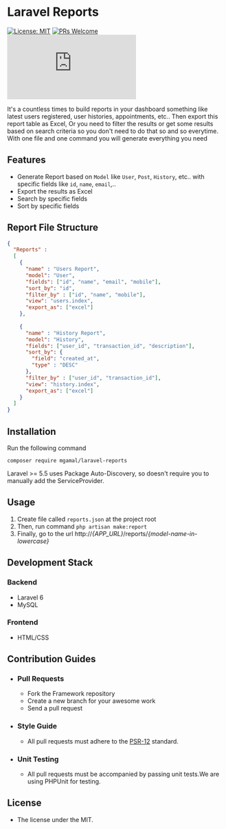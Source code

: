 # Laravel Reports

[![License: MIT](https://img.shields.io/badge/License-MIT-yellow.svg)](https://opensource.org/licenses/MIT)
[![PRs Welcome](https://img.shields.io/badge/PRs-welcome-brightgreen.svg?style=flat-square)](http://makeapullrequest.com)
[![Only 32 Kb](https://badge-size.herokuapp.com/Naereen/StrapDown.js/master/strapdown.min.js)](https://github.com/Naereen/StrapDown.js/blob/master/strapdown.min.js)

It's a countless times to build reports in your dashboard something like latest users registered, user histories, appointments, etc.. Then export this report table as Excel, Or you need to filter the results or get some results based on search criteria so you don't need to do that so and so everytime. With one file and one command you will generate everything you need

## Features

- Generate Report based on `Model` like `User`, `Post`, `History`, etc.. with specific fields like `id`, `name`, `email`,.. 
- Export the results as Excel
- Search by specific fields
- Sort by specific fields

## Report File Structure
```json
{
  "Reports" : 
  [
    {
      "name" : "Users Report",
      "model": "User",
      "fields": ["id", "name", "email", "mobile"],
      "sort_by": "id",
      "filter_by" : ["id", "name", "mobile"],
      "view": "users.index",
      "export_as": ["excel"]
    },
    
    {
      "name" : "History Report",
      "model": "History",
      "fields": ["user_id", "transaction_id", "description"],
      "sort_by": { 
        "field": "created_at",
        "type" : "DESC"
      },
      "filter_by" : ["user_id", "transaction_id"],
      "view": "history.index",
      "export_as": ["excel"]
    }
  ]
}

```

## Installation

Run the following command

```composer require mgamal/laravel-reports```

Laravel >= 5.5 uses Package Auto-Discovery, so doesn't require you to manually add the ServiceProvider.

## Usage

1. Create file called `reports.json` at the project root
2. Then, run command `php artisan make:report`
3. Finally, go to the url http://_{APP_URL}_/reports/_{model-name-in-lowercase}_

## Development Stack

### Backend

- Laravel 6
- MySQL

### Frontend

- HTML/CSS

## Contribution Guides

- ### Pull Requests

  - Fork the Framework repository
  - Create a new branch for your awesome work
  - Send a pull request

- ### Style Guide

  - All pull requests must adhere to the [PSR-12](https://www.php-fig.org/psr/psr-12/) standard.

- ### Unit Testing

  - All pull requests must be accompanied by passing unit tests.We are using PHPUnit for testing.

## License

- The license under the MIT.
